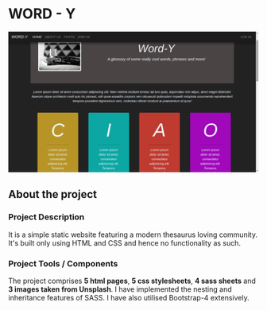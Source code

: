 # WORD - Y

![homepage screenshot](homepage.png)

## About the project

### Project Description

It is a simple static website featuring a modern thesaurus loving community. It's built only using HTML and CSS and hence no functionality as such. 

### Project Tools / Components

The project comprises **5 html pages**, **5 css stylesheets**, **4 sass sheets** and **3 images taken from Unsplash**. I have implemented the nesting and inheritance features of SASS. I have also utilised Bootstrap-4 extensively.
